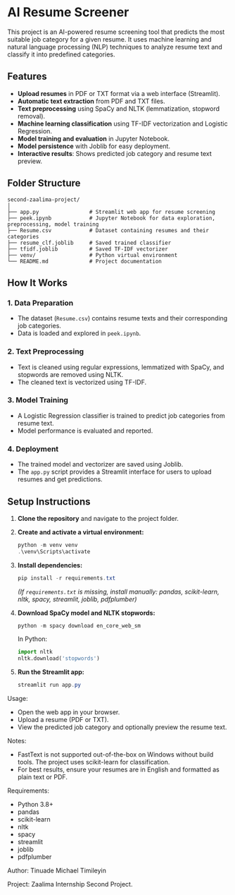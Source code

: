 # AI Resume Screener

This project is an AI-powered resume screening tool that predicts the most suitable job category for a given resume. It uses machine learning and natural language processing (NLP) techniques to analyze resume text and classify it into predefined categories.

## Features

- **Upload resumes** in PDF or TXT format via a web interface (Streamlit).
- **Automatic text extraction** from PDF and TXT files.
- **Text preprocessing** using SpaCy and NLTK (lemmatization, stopword removal).
- **Machine learning classification** using TF-IDF vectorization and Logistic Regression.
- **Model training and evaluation** in Jupyter Notebook.
- **Model persistence** with Joblib for easy deployment.
- **Interactive results**: Shows predicted job category and resume text preview.

## Folder Structure

```
second-zaalima-project/
│
├── app.py                # Streamlit web app for resume screening
├── peek.ipynb            # Jupyter Notebook for data exploration, preprocessing, model training
├── Resume.csv            # Dataset containing resumes and their categories
├── resume_clf.joblib     # Saved trained classifier
├── tfidf.joblib          # Saved TF-IDF vectorizer
├── venv/                 # Python virtual environment
└── README.md             # Project documentation
```

## How It Works

### 1. Data Preparation

- The dataset (`Resume.csv`) contains resume texts and their corresponding job categories.
- Data is loaded and explored in `peek.ipynb`.

### 2. Text Preprocessing

- Text is cleaned using regular expressions, lemmatized with SpaCy, and stopwords are removed using NLTK.
- The cleaned text is vectorized using TF-IDF.

### 3. Model Training

- A Logistic Regression classifier is trained to predict job categories from resume text.
- Model performance is evaluated and reported.

### 4. Deployment

- The trained model and vectorizer are saved using Joblib.
- The `app.py` script provides a Streamlit interface for users to upload resumes and get predictions.

## Setup Instructions

1. **Clone the repository** and navigate to the project folder.

2. **Create and activate a virtual environment:**
   ```powershell
   python -m venv venv
   .\venv\Scripts\activate
   ```

3. **Install dependencies:**
   ```powershell
   pip install -r requirements.txt
   ```
   *(If `requirements.txt` is missing, install manually: pandas, scikit-learn, nltk, spacy, streamlit, joblib, pdfplumber)*

4. **Download SpaCy model and NLTK stopwords:**
   ```python
   python -m spacy download en_core_web_sm
   ```
   In Python:
   ```python
   import nltk
   nltk.download('stopwords')
   ```

5. **Run the Streamlit app:**
   ```powershell
   streamlit run app.py
   ```


Usage:
- Open the web app in your browser.
- Upload a resume (PDF or TXT).
- View the predicted job category and optionally preview the resume text.

Notes:
- FastText is not supported out-of-the-box on Windows without build tools. The project uses scikit-learn for classification.
- For best results, ensure your resumes are in English and formatted as plain text or PDF.


Requirements:
- Python 3.8+
- pandas
- scikit-learn
- nltk
- spacy
- streamlit
- joblib
- pdfplumber


Author:
Tinuade Michael Timileyin

Project:
Zaalima Internship Second Project.